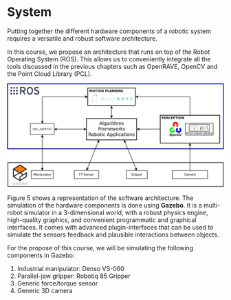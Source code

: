 # System

Putting together the different hardware components of a robotic system
requires a versatile and robust software architecture.

In this course, we propose an architecture that runs on top of the
Robot Operating System (ROS). This allows us to conveniently integrate
all the tools discussed in the previous chapters such as OpenRAVE,
OpenCV and the Point Cloud Library (PCL).

![Software architecture](../assets/system/software_architecture.png)

Figure 5 shows a representation of the software architecture. The
simulation of the hardware components is done using **Gazebo**. It is
a multi-robot simulator in a 3-dimensional world, with a robust
physics engine, high-quality graphics, and convenient programmatic and
graphical interfaces. It comes with advanced plugin-interfaces that
can be used to simulate the sensors feedback and plausible
interactions between objects.

For the propose of this course, we will be simulating the following
components in Gazebo:

1. Industrial manipulator: Denso VS-060
2. Parallel-jaw gripper: Robotiq 85 Gripper
3. Generic force/torque sensor
4. Generic 3D camera
